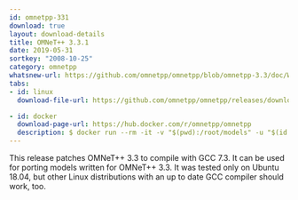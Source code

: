 ```yaml
---
id: omnetpp-331
download: true
layout: download-details
title: OMNeT++ 3.3.1
date: 2019-05-31
sortkey: "2008-10-25"
category: omnetpp
whatsnew-url: https://github.com/omnetpp/omnetpp/blob/omnetpp-3.3/doc/WhatsNew
tabs:
- id: linux
  download-file-url: https://github.com/omnetpp/omnetpp/releases/download/omnetpp-3.3.1/omnetpp-3.3.1-src.tgz

- id: docker
  download-page-url: https://hub.docker.com/r/omnetpp/omnetpp
  description: $ docker run --rm -it -v "$(pwd):/root/models" -u "$(id -u):$(id -g)" omnetpp/omnetpp:u18.04-3.3
---
```


This release patches OMNeT++ 3.3 to compile with GCC 7.3. It can be used
for porting models written for OMNeT++ 3.3. It was tested only on Ubuntu 18.04, but
other Linux distributions with an up to date GCC compiler should work, too.
